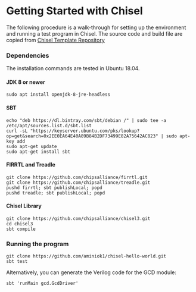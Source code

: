 
Getting Started with Chisel
=======================
The following procedure is a walk-through for setting up the environment and running a test program in Chisel. The source code and build file are copied from [Chisel Template Repository](https://github.com/freechipsproject/chisel-template/tree/release)

### Dependencies
The installation commands are tested in Ubuntu 18.04.

#### JDK 8 or newer
```shell
sudo apt install openjdk-8-jre-headless 
```

#### SBT
```shell
echo "deb https://dl.bintray.com/sbt/debian /" | sudo tee -a /etc/apt/sources.list.d/sbt.list
curl -sL "https://keyserver.ubuntu.com/pks/lookup?op=get&search=0x2EE0EA64E40A89B84B2DF73499E82A75642AC823" | sudo apt-key add
sudo apt-get update
sudo apt-get install sbt
```

#### FIRRTL and Treadle
```shell
git clone https://github.com/chipsalliance/firrtl.git
git clone https://github.com/chipsalliance/treadle.git
pushd firrtl; sbt publishLocal; popd
pushd treadle; sbt publishLocal; popd
```

#### Chisel Library
```shell
git clone https://github.com/chipsalliance/chisel3.git
cd chisel3
sbt compile
```
### Running the program
```shell
git clone https://github.com/aminiok1/chisel-hello-world.git
sbt test
```

Alternatively, you can generate the Verilog code for the GCD module:
```shell
sbt 'runMain gcd.GcdDriver'
```
